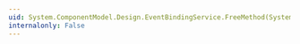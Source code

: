 ```yaml
---
uid: System.ComponentModel.Design.EventBindingService.FreeMethod(System.ComponentModel.IComponent,System.ComponentModel.EventDescriptor,System.String)
internalonly: False
---
```

